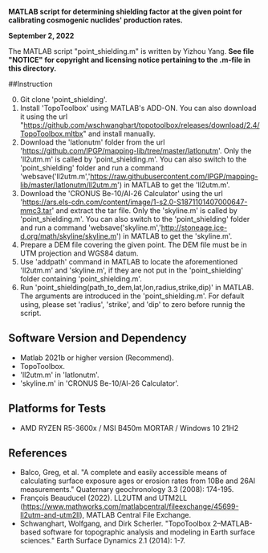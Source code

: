 **MATLAB script for determining shielding factor at the given point for calibrating cosmogenic nuclides' production rates.**

**September 2, 2022**

The MATLAB script "point_shielding.m" is written by Yizhou Yang. **See file "NOTICE" for copyright and licensing notice pertaining to the .m-file in this directory.**

##Instruction

 0. Git clone 'point_shielding'.
 1. Install 'TopoToolbox' using MATLAB's ADD-ON. You can also download it using the url "https://github.com/wschwanghart/topotoolbox/releases/download/2.4/TopoToolbox.mltbx" and install manually.
 2. Download the 'latlonutm' folder from the url 'https://github.com/IPGP/mapping-lib/tree/master/latlonutm'. Only the 'll2utm.m' is called by 'point_shielding.m'. You can also switch to the 'point_shielding' folder and run a command 'websave('ll2utm.m','https://raw.githubusercontent.com/IPGP/mapping-lib/master/latlonutm/ll2utm.m') in MATLAB to get the 'll2utm.m'.
 3. Download the 'CRONUS Be-10/Al-26 Calculator' using the url 'https://ars.els-cdn.com/content/image/1-s2.0-S1871101407000647-mmc3.tar' and extract the tar file. Only the 'skyline.m' is called by 'point_shielding.m'. You can also switch to the 'point_shielding' folder and run a command 'websave('skyline.m','http://stoneage.ice-d.org/math/skyline/skyline.m') in MATLAB to get the 'skyline.m'.
 4. Prepare a DEM file covering the given point. The DEM file must be in UTM projection and WGS84 datum.
 5. Use 'addpath' command in MATLAB to locate the aforementioned 'll2utm.m' and 'skyline.m', if they are not put in the 'point_shielding' folder containing 'point_shielding.m'.
 6. Run 'point_shielding(path_to_dem,lat,lon,radius,strike,dip)' in MATLAB. The arguments are introduced in the 'point_shielding.m'. For default using, please set 'radius', 'strike', and 'dip' to zero before runnig the script.

## Software Version and Dependency
 - Matlab 2021b or higher version (Recommend).
 - TopoToolbox.
 - 'll2utm.m' in 'latlonutm'.
 - 'skyline.m' in 'CRONUS Be-10/Al-26 Calculator'.

## Platforms for Tests
 - AMD RYZEN R5-3600x / MSI B450m MORTAR / Windows 10 21H2

## References
 - Balco, Greg, et al. "A complete and easily accessible means of calculating surface exposure ages or erosion rates from 10Be and 26Al measurements." Quaternary geochronology 3.3 (2008): 174-195.
 - François Beauducel (2022). LL2UTM and UTM2LL (https://www.mathworks.com/matlabcentral/fileexchange/45699-ll2utm-and-utm2ll), MATLAB Central File Exchange.
 - Schwanghart, Wolfgang, and Dirk Scherler. "TopoToolbox 2–MATLAB-based software for topographic analysis and modeling in Earth surface sciences." Earth Surface Dynamics 2.1 (2014): 1-7.
